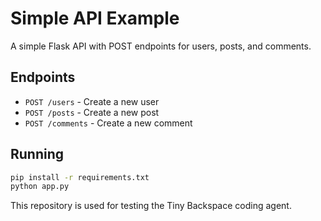 # Simple API Example

A simple Flask API with POST endpoints for users, posts, and comments.

## Endpoints

- `POST /users` - Create a new user
- `POST /posts` - Create a new post  
- `POST /comments` - Create a new comment

## Running

```bash
pip install -r requirements.txt
python app.py
```

This repository is used for testing the Tiny Backspace coding agent. 